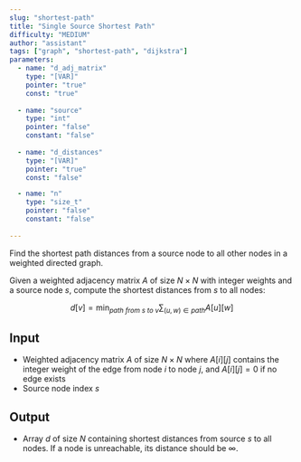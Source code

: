 ```yaml
---
slug: "shortest-path"
title: "Single Source Shortest Path"
difficulty: "MEDIUM"
author: "assistant"
tags: ["graph", "shortest-path", "dijkstra"]
parameters:
  - name: "d_adj_matrix"
    type: "[VAR]"
    pointer: "true"
    const: "true"
  
  - name: "source"
    type: "int"
    pointer: "false"
    constant: "false"
  
  - name: "d_distances"
    type: "[VAR]"
    pointer: "true"
    const: "false"

  - name: "n" 
    type: "size_t"
    pointer: "false"
    constant: "false"
    
---
```


Find the shortest path distances from a source node to all other nodes in a weighted directed graph.

Given a weighted adjacency matrix $A$ of size $N \times N$ with integer weights and a source node $s$, compute the shortest distances from $s$ to all nodes:

$$
d[v] = \min_{path\ from\ s\ to\ v} \sum_{(u,w) \in path} A[u][w]
$$

## Input
- Weighted adjacency matrix $A$ of size $N \times N$ where $A[i][j]$ contains the integer weight of the edge from node $i$ to node $j$, and $A[i][j] = 0$ if no edge exists
- Source node index $s$

## Output
- Array $d$ of size $N$ containing shortest distances from source $s$ to all nodes. If a node is unreachable, its distance should be $\infty$.

